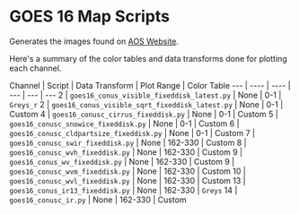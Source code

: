 # GOES 16 Map Scripts

Generates the images found on [AOS Website](http://www.aos.wisc.edu/weather/wx_obs/GOES16_conus.html).

Here's a summary of the color tables and data transforms done for plotting
each channel.

Channel | Script | Data Transform | Plot Range | Color Table
--- | ---- | ---- | --- | --- | ---
2 | `goes16_conus_visible_fixeddisk_latest.py` | None | 0-1 | `Greys_r`
2 | `goes16_conus_visible_sqrt_fixeddisk_latest.py` | None | 0-1 | Custom
4 | `goes16_conusc_cirrus_fixeddisk.py` | None | 0-1 | Custom
5 | `goes16_conusc_snowice_fixeddisk.py` | None | 0-1 | Custom
6 | `goes16_conusc_cldpartsize_fixeddisk.py` | None | 0-1 | Custom
7 | `goes16_conusc_swir_fixeddisk.py` | None | 162-330 | Custom
8 | `goes16_conusc_wvh_fixeddisk.py` | None | 162-330 | Custom
9 | `goes16_conus_wv_fixeddisk.py` | None | 162-330 | Custom
9 | `goes16_conusc_wvm_fixeddisk.py` | None | 162-330 | Custom
10 | `goes16_conusc_wvl_fixeddisk.py` | None | 162-330 | Custom
13 | `goes16_conus_ir13_fixeddisk.py` | None | 162-330 | `Greys`
14 | `goes16_conusc_ir.py` | None | 162-330 | Custom
